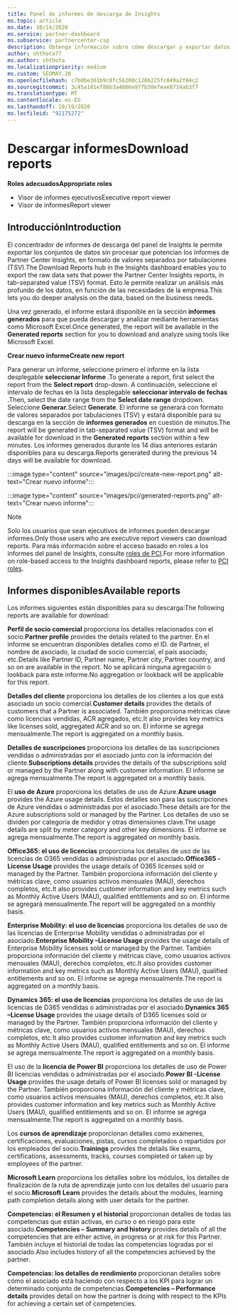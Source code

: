 ```yaml
---
title: Panel de informes de descarga de Insights
ms.topic: article
ms.date: 10/14/2020
ms.service: partner-dashboard
ms.subservice: partnercenter-csp
description: Obtenga información sobre cómo descargar y exportar datos desde el panel de informes Unificado del centro de Partners y desde los informes de Partner Center Insights.
author: shthota77
ms.author: shthota
ms.localizationpriority: medium
ms.custom: SEOMAY.20
ms.openlocfilehash: c7b0be301b9c0fc56200c128b225fc849a2f04c2
ms.sourcegitcommit: 3c45a181ef86b3a4866e97fb50efeae8714ab3f7
ms.translationtype: MT
ms.contentlocale: es-ES
ms.lasthandoff: 10/19/2020
ms.locfileid: "92175272"
---
```

# <a name="download-reports"></a><span data-ttu-id="d6346-103">Descargar informes</span><span class="sxs-lookup"><span data-stu-id="d6346-103">Download reports</span></span>

<span data-ttu-id="d6346-104">**Roles adecuados**</span><span class="sxs-lookup"><span data-stu-id="d6346-104">**Appropriate roles**</span></span>
- <span data-ttu-id="d6346-105">Visor de informes ejecutivos</span><span class="sxs-lookup"><span data-stu-id="d6346-105">Executive report viewer</span></span>
- <span data-ttu-id="d6346-106">Visor de informes</span><span class="sxs-lookup"><span data-stu-id="d6346-106">Report viewer</span></span>

## <a name="introduction"></a><span data-ttu-id="d6346-107">Introducción</span><span class="sxs-lookup"><span data-stu-id="d6346-107">Introduction</span></span>

<span data-ttu-id="d6346-108">El concentrador de informes de descarga del panel de Insights le permite exportar los conjuntos de datos sin procesar que potencian los informes de Partner Center Insights, en formato de valores separados por tabulaciones (TSV).</span><span class="sxs-lookup"><span data-stu-id="d6346-108">The Download Reports hub in the Insights dashboard enables you to export the raw data sets that power the Partner Center Insights reports, in tab-separated value (TSV) format.</span></span> <span data-ttu-id="d6346-109">Esto le permite realizar un análisis más profundo de los datos, en función de las necesidades de la empresa.</span><span class="sxs-lookup"><span data-stu-id="d6346-109">This lets you do deeper analysis on the data, based on the business needs.</span></span>

<span data-ttu-id="d6346-110">Una vez generado, el informe estará disponible en la sección **informes generados** para que pueda descargar y analizar mediante herramientas como Microsoft Excel.</span><span class="sxs-lookup"><span data-stu-id="d6346-110">Once generated, the report  will be available in the **Generated reports** section for you to download and analyze using tools like Microsoft Excel.</span></span>

<span data-ttu-id="d6346-111">**Crear nuevo informe**</span><span class="sxs-lookup"><span data-stu-id="d6346-111">**Create new report**</span></span>

<span data-ttu-id="d6346-112">Para generar un informe, seleccione primero el informe en la lista desplegable **seleccionar Informe** .</span><span class="sxs-lookup"><span data-stu-id="d6346-112">To generate a report, first select the report from the **Select report** drop-down.</span></span> <span data-ttu-id="d6346-113">A continuación, seleccione el intervalo de fechas en la lista desplegable **seleccionar intervalo de fechas** .</span><span class="sxs-lookup"><span data-stu-id="d6346-113">Then, select the date range from the **Select date range** dropdown.</span></span> <span data-ttu-id="d6346-114">Seleccione **Generar**.</span><span class="sxs-lookup"><span data-stu-id="d6346-114">Select **Generate**.</span></span> <span data-ttu-id="d6346-115">El informe se generará con formato de valores separados por tabulaciones (TSV) y estará disponible para su descarga en la sección de **informes generados** en cuestión de minutos.</span><span class="sxs-lookup"><span data-stu-id="d6346-115">The report will be generated in tab-separated value (TSV) format and will be available for download in the **Generated reports** section within a few minutes.</span></span> <span data-ttu-id="d6346-116">Los informes generados durante los 14 días anteriores estarán disponibles para su descarga.</span><span class="sxs-lookup"><span data-stu-id="d6346-116">Reports generated during the previous 14 days will be available for download.</span></span>

:::image type="content" source="images/pci/create-new-report.png" alt-text="Crear nuevo informe":::

:::image type="content" source="images/pci/generated-reports.png" alt-text="Crear nuevo informe":::

>[!NOTE] 
><span data-ttu-id="d6346-119">Solo los usuarios que sean ejecutivos de informes pueden descargar informes.</span><span class="sxs-lookup"><span data-stu-id="d6346-119">Only those users who are executive report viewers can download reports.</span></span> <span data-ttu-id="d6346-120">Para más información sobre el acceso basado en roles a los informes del panel de Insights, consulte [roles de PCI](pci-roles.md).</span><span class="sxs-lookup"><span data-stu-id="d6346-120">For more information on role-based access to the Insights dashboard reports, please refer to [PCI roles](pci-roles.md).</span></span> 

## <a name="available-reports"></a><span data-ttu-id="d6346-121">Informes disponibles</span><span class="sxs-lookup"><span data-stu-id="d6346-121">Available reports</span></span>

<span data-ttu-id="d6346-122">Los informes siguientes están disponibles para su descarga:</span><span class="sxs-lookup"><span data-stu-id="d6346-122">The following reports are available for download:</span></span>

<span data-ttu-id="d6346-123">**Perfil de socio comercial** proporciona los detalles relacionados con el socio.</span><span class="sxs-lookup"><span data-stu-id="d6346-123">**Partner profile** provides the details related to the partner.</span></span> <span data-ttu-id="d6346-124">En el informe se encuentran disponibles detalles como el ID. de Partner, el nombre de asociado, la ciudad de socio comercial, el país asociado, etc.</span><span class="sxs-lookup"><span data-stu-id="d6346-124">Details like Partner ID, Partner name, Partner city, Partner country, and so on are available in the report.</span></span> <span data-ttu-id="d6346-125">No se aplicará ninguna agregación o lookback para este informe.</span><span class="sxs-lookup"><span data-stu-id="d6346-125">No aggregation or lookback will be applicable for this report.</span></span>

<span data-ttu-id="d6346-126">**Detalles del cliente** proporciona los detalles de los clientes a los que está asociado un socio comercial.</span><span class="sxs-lookup"><span data-stu-id="d6346-126">**Customer details** provides the details of customers that a Partner is associated.</span></span> <span data-ttu-id="d6346-127">También proporciona métricas clave como licencias vendidas, ACR agregados, etc.</span><span class="sxs-lookup"><span data-stu-id="d6346-127">It also provides key metrics like licenses sold, aggregated ACR and so on.</span></span> <span data-ttu-id="d6346-128">El informe se agrega mensualmente.</span><span class="sxs-lookup"><span data-stu-id="d6346-128">The report is aggregated on a monthly basis.</span></span>

<span data-ttu-id="d6346-129">**Detalles de suscripciones** proporciona los detalles de las suscripciones vendidas o administradas por el asociado junto con la información del cliente.</span><span class="sxs-lookup"><span data-stu-id="d6346-129">**Subscriptions details** provides the details of the subscriptions sold or managed by the Partner along with customer information.</span></span> <span data-ttu-id="d6346-130">El informe se agrega mensualmente.</span><span class="sxs-lookup"><span data-stu-id="d6346-130">The report is aggregated on a monthly basis.</span></span>

<span data-ttu-id="d6346-131">El **uso de Azure** proporciona los detalles de uso de Azure.</span><span class="sxs-lookup"><span data-stu-id="d6346-131">**Azure usage** provides the Azure usage details.</span></span> <span data-ttu-id="d6346-132">Estos detalles son para las suscripciones de Azure vendidas o administradas por el asociado.</span><span class="sxs-lookup"><span data-stu-id="d6346-132">These details are for the Azure subscriptions sold or managed by the Partner.</span></span> <span data-ttu-id="d6346-133">Los detalles de uso se dividen por categoría de medidor y otras dimensiones clave.</span><span class="sxs-lookup"><span data-stu-id="d6346-133">The usage details are split by meter category and other key dimensions.</span></span> <span data-ttu-id="d6346-134">El informe se agrega mensualmente.</span><span class="sxs-lookup"><span data-stu-id="d6346-134">The report is aggregated on monthly basis.</span></span>

<span data-ttu-id="d6346-135">**Office365: el uso de licencias** proporciona los detalles de uso de las licencias de O365 vendidas o administradas por el asociado.</span><span class="sxs-lookup"><span data-stu-id="d6346-135">**Office365 -License Usage** provides the usage details of O365 licenses sold or managed by the Partner.</span></span> <span data-ttu-id="d6346-136">También proporciona información del cliente y métricas clave, como usuarios activos mensuales (MAU), derechos completos, etc.</span><span class="sxs-lookup"><span data-stu-id="d6346-136">It also provides customer information and key metrics such as Monthly Active Users (MAU), qualified entitlements and so on.</span></span> <span data-ttu-id="d6346-137">El informe se agregará mensualmente.</span><span class="sxs-lookup"><span data-stu-id="d6346-137">The report will be aggregated on a monthly basis.</span></span>

<span data-ttu-id="d6346-138">**Enterprise Mobility: el uso de licencias**  proporciona los detalles de uso de las licencias de Enterprise Mobility vendidas o administradas por el asociado.</span><span class="sxs-lookup"><span data-stu-id="d6346-138">**Enterprise Mobility –License Usage**  provides the usage details of Enterprise Mobility licenses sold or managed by the Partner.</span></span> <span data-ttu-id="d6346-139">También proporciona información del cliente y métricas clave, como usuarios activos mensuales (MAU), derechos completos, etc.</span><span class="sxs-lookup"><span data-stu-id="d6346-139">It also provides customer information and key metrics such as Monthly Active Users (MAU), qualified entitlements and so on.</span></span> <span data-ttu-id="d6346-140">El informe se agrega mensualmente.</span><span class="sxs-lookup"><span data-stu-id="d6346-140">The report is aggregated on a monthly basis.</span></span>

<span data-ttu-id="d6346-141">**Dynamics 365: el uso de licencias** proporciona los detalles de uso de las licencias de D365 vendidas o administradas por el asociado.</span><span class="sxs-lookup"><span data-stu-id="d6346-141">**Dynamics 365 –License Usage** provides the usage details of D365 licenses sold or managed by the Partner.</span></span> <span data-ttu-id="d6346-142">También proporciona información del cliente y métricas clave, como usuarios activos mensuales (MAU), derechos completos, etc.</span><span class="sxs-lookup"><span data-stu-id="d6346-142">It also provides customer information and key metrics such as Monthly Active Users (MAU), qualified entitlements and so on.</span></span> <span data-ttu-id="d6346-143">El informe se agrega mensualmente.</span><span class="sxs-lookup"><span data-stu-id="d6346-143">The report is aggregated on a monthly basis.</span></span>

<span data-ttu-id="d6346-144">El uso de la **licencia de Power BI** proporciona los detalles de uso de Power BI licencias vendidas o administradas por el asociado.</span><span class="sxs-lookup"><span data-stu-id="d6346-144">**Power BI -License Usage** provides the usage details of Power BI licenses sold or managed by the Partner.</span></span> <span data-ttu-id="d6346-145">También proporciona información del cliente y métricas clave, como usuarios activos mensuales (MAU), derechos completos, etc.</span><span class="sxs-lookup"><span data-stu-id="d6346-145">It also provides customer information and key metrics such as Monthly Active Users (MAU), qualified entitlements and so on.</span></span> <span data-ttu-id="d6346-146">El informe se agrega mensualmente.</span><span class="sxs-lookup"><span data-stu-id="d6346-146">The report is aggregated on a monthly basis.</span></span>

<span data-ttu-id="d6346-147">Los **cursos de aprendizaje** proporcionan detalles como exámenes, certificaciones, evaluaciones, pistas, cursos completados o repartidos por los empleados del socio.</span><span class="sxs-lookup"><span data-stu-id="d6346-147">**Trainings** provides the details like exams, certifications, assessments, tracks, courses completed or taken up by employees of the partner.</span></span>

<span data-ttu-id="d6346-148">**Microsoft Learn** proporciona los detalles sobre los módulos, los detalles de finalización de la ruta de aprendizaje junto con los detalles del usuario para el socio.</span><span class="sxs-lookup"><span data-stu-id="d6346-148">**Microsoft Learn** provides the details about the modules, learning path completion details along with user details for the partner.</span></span>

<span data-ttu-id="d6346-149">**Competencias: el Resumen y el historial** proporcionan detalles de todas las competencias que están activas, en curso o en riesgo para este asociado.</span><span class="sxs-lookup"><span data-stu-id="d6346-149">**Competencies – Summary and history** provides details of all the competencies that are either active, in progress or at risk for this Partner.</span></span> <span data-ttu-id="d6346-150">También incluye el historial de todas las competencias logradas por el asociado.</span><span class="sxs-lookup"><span data-stu-id="d6346-150">Also includes history of all the competencies achieved by the partner.</span></span>

<span data-ttu-id="d6346-151">**Competencias: los detalles de rendimiento** proporcionan detalles sobre cómo el asociado está haciendo con respecto a los KPI para lograr un determinado conjunto de competencias.</span><span class="sxs-lookup"><span data-stu-id="d6346-151">**Competencies – Performance details** provides detail on how the partner is doing with respect to the KPIs for achieving a certain set of competencies.</span></span>

